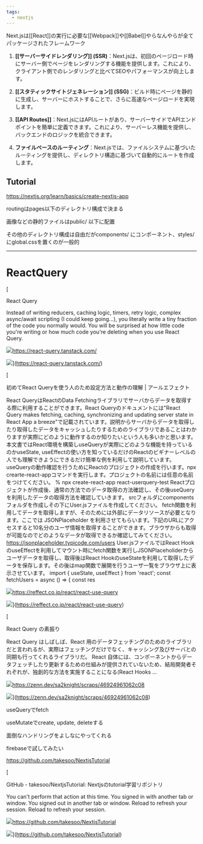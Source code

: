```yaml
---
tags:
  - nextjs
---
```

Next.jsは[[React]]の実行に必要な[[Webpack]]や[[Babel]]やらなんやらが全てパッケージされたフレームワーク

1. **[[サーバーサイドレンダリング]] (SSR)**：Next.jsは、初回のページロード時にサーバー側でページをレンダリングする機能を提供します。これにより、クライアント側でのレンダリングと比べてSEOやパフォーマンスが向上します。

2. **[[スタティックサイトジェネレーション]] (SSG)**：ビルド時にページを静的に生成し、サーバーにホストすることで、さらに高速なページロードを実現します。

3. **[[API Routes]]**：Next.jsにはAPIルートがあり、サーバーサイドでAPIエンドポイントを簡単に定義できます。これにより、サーバーレス機能を提供し、バックエンドのロジックを統合できます。

4. **ファイルベースのルーティング**：Next.jsでは、ファイルシステムに基づいたルーティングを提供し、ディレクトリ構造に基づいて自動的にルートを作成します。
  

## Tutorial
https://nextjs.org/learn/basics/create-nextjs-app


  

routingはpages以下のディレクトリ構成で決まる

画像などの静的ファイルはpublic/ 以下に配置

その他のディレクトリ構成は自由だがcomponents/ にコンポーネント、styles/ にglobal.cssを置くのが一般的

  

---

  

# ReactQuery

[

React Query

Instead of writing reducers, caching logic, timers, retry logic, complex async/await scripting (I could keep going...), you literally write a tiny fraction of the code you normally would. You will be surprised at how little code you're writing or how much code you're deleting when you use React Query.

![](https://react-query.tanstack.com/_next/static/images/favicon-eed8346421218b24d8fd0fd55c2f9e35.png)https://react-query.tanstack.com/

![](https://react-query.tanstack.com/_next/static/images/react-query-og-bc3e2663a884437e074dc018c8f4e59f.png)](https://react-query.tanstack.com/)

[

初めてReact Queryを使う人のため設定方法と動作の理解 | アールエフェクト

React QueryはReactのData Fetchingライブラリでサーバからデータを取得する際に利用することができます。React Queryのドキュメントには"React Query makes fetching, caching, synchronizing and updating server state in React App a breeze"で記載されています。説明からサーバからデータを取得したり取得したデータをキャッシュしたりするためのライブラリであることはわかりますが実際にどのように動作するのか知りたいという人も多いかと思います。本文書ではReact環境を構築しuseQueryが実際にどのような機能を持っているのかuseState, useEffectの使い方を知っているだけのReactのビギナーレベルの人でも理解できようにできるだけ簡単な例を利用して説明しています。 useQueryの動作確認を行うためにReactのプロジェクトの作成を行います。npx crearte-react-appコマンドを実行します。プロジェクトの名前には任意の名前をつけてください。 % npx create-react-app react-userquery-test Reactプロジェクトが作成後、通常の方法でのデータ取得の方法確認し、その後useQueryを利用したデータの取得方法を確認していきます。 srcフォルダにcomponentsフォルダを作成しその下にUser.jsファイルを作成してください。 fetch関数を利用してデータを取得しますが、そのためには外部にデータリソースが必要となります。ここでは JSONPlaceholder を利用させてもらいます。下記のURLにアクセスすると10名分のユーザ情報を取得することができます。ブラウザからも取得が可能なのでどのようなデータが取得できるか確認してみてください。 https://jsonplaceholder.typicode.com/users User.jsファイルではReact HookのuseEffectを利用してマウント時にfetch関数を実行しJSONPlaceholiderからユーザデータを取得し、取得後はReact HookのuseStateを利用して取得したデータを保存します。その後はmap関数で展開を行うユーザ一覧をブラウザ上に表示させています。 import { useState, useEffect } from 'react'; const fetchUsers = async () => { const res

![](https://reffect.co.jp/wp/favicon.ico)https://reffect.co.jp/react/react-use-query

![](https://reffect.co.jp/wp-content/uploads/2021/06/react_query.png)](https://reffect.co.jp/react/react-use-query)

[

React Query の素振り

React Query はしばしば、React 用のデータフェッチングのためのライブラリだと言われるが、実際はフェッチングだけでなく、キャッシング及びサーバとの同期も行ってくれるライブラリだ。 React 自体には、コンポーネントからデータフェッチしたり更新するための仕組みが提供されていないため、結局開発者それぞれが、独創的な方法を実施することになる(React Hooks ...

![](https://zenn.dev/images/logo-transparent.png)https://zenn.dev/sa2knight/scraps/46924961062c08

![](https://storage.googleapis.com/zenn-user-upload/avatar/845fa75ba8.jpeg)](https://zenn.dev/sa2knight/scraps/46924961062c08)

useQueryでfetch

useMutateでcreate, update, deleteする

面倒なハンドリングをよしなにやってくれる

firebaseで試してみたい

  

  

https://github.com/takesoo/NextjsTutorial

[

GitHub - takesoo/NextjsTutorial: Nextjsのtutorial学習リポジトリ

You can't perform that action at this time. You signed in with another tab or window. You signed out in another tab or window. Reload to refresh your session. Reload to refresh your session.

![](https://github.com/favicon.ico)https://github.com/takesoo/NextjsTutorial

![](https://opengraph.githubassets.com/8a1572dffd8da70dfd231ec3695cedf4ffa4afed41b8c14a54c3566aa4fba92a/takesoo/NextjsTutorial)](https://github.com/takesoo/NextjsTutorial)